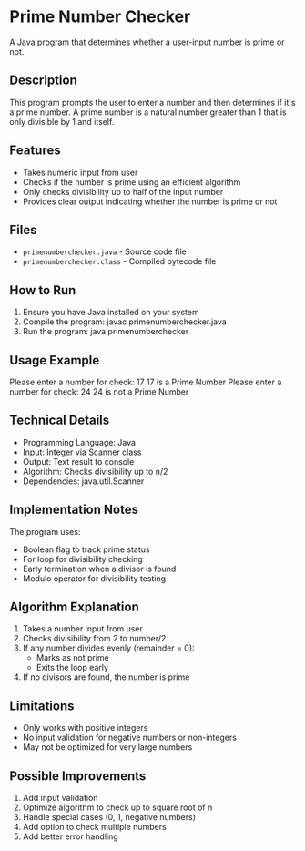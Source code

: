 # Prime Number Checker

A Java program that determines whether a user-input number is prime or not.

## Description

This program prompts the user to enter a number and then determines if it's a prime number. A prime number is a natural number greater than 1 that is only divisible by 1 and itself.

## Features

- Takes numeric input from user
- Checks if the number is prime using an efficient algorithm
- Only checks divisibility up to half of the input number
- Provides clear output indicating whether the number is prime or not

## Files
- `primenumberchecker.java` - Source code file
- `primenumberchecker.class` - Compiled bytecode file

## How to Run

1. Ensure you have Java installed on your system
2. Compile the program:
javac primenumberchecker.java
3. Run the program:
java primenumberchecker

## Usage Example
Please enter a number for check:
17
17 is a Prime Number
Please enter a number for check:
24
24 is not a Prime Number

## Technical Details

- Programming Language: Java
- Input: Integer via Scanner class
- Output: Text result to console
- Algorithm: Checks divisibility up to n/2
- Dependencies: java.util.Scanner

## Implementation Notes

The program uses:
- Boolean flag to track prime status
- For loop for divisibility checking
- Early termination when a divisor is found
- Modulo operator for divisibility testing

## Algorithm Explanation

1. Takes a number input from user
2. Checks divisibility from 2 to number/2
3. If any number divides evenly (remainder = 0):
   - Marks as not prime
   - Exits the loop early
4. If no divisors are found, the number is prime

## Limitations

- Only works with positive integers
- No input validation for negative numbers or non-integers
- May not be optimized for very large numbers

## Possible Improvements

1. Add input validation
2. Optimize algorithm to check up to square root of n
3. Handle special cases (0, 1, negative numbers)
4. Add option to check multiple numbers
5. Add better error handling
